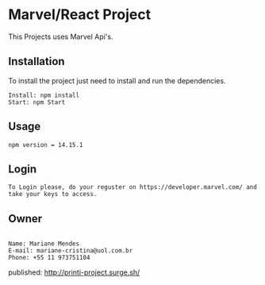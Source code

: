 # Marvel/React Project

This Projects uses Marvel Api's.

## Installation

To install the project just need to install and run the dependencies.

```
Install: npm install
Start: npm Start
```

## Usage

```
npm version = 14.15.1
```

## Login

```
To Login please, do your reguster on https://developer.marvel.com/ and take your keys to access.
```

## Owner

```

Name: Mariane Mendes
E-mail: mariane-cristina@uol.com.br
Phone: +55 11 973751104

```

published: http://printi-project.surge.sh/ 
